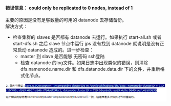 #### 错误信息： could only be replicated to 0 nodes, instead of 1
主要的原因是没有足够数量的可用的 datanode 去存储备份。<br>
解决方式：
- 检查集群的 slaves 是否都有 datanode 去运行。如果执行 start-all.sh 或者 start-dfs.sh 之后 slave 节点中运行 jps 没有找到 datanode 就说明是没有正常启动 datanode 造成的。进一步检查：
  - master 到 slave 是否能够 无密码 ssh登陆
  - 检查 datanode 的log文件。如果日志中出现类似的错误，则清除 dfs.namenode.name.dir 和 dfs.datanode.data.dir 下的文件，并重新格式化节点。

![](img/错误搜集1.png)

